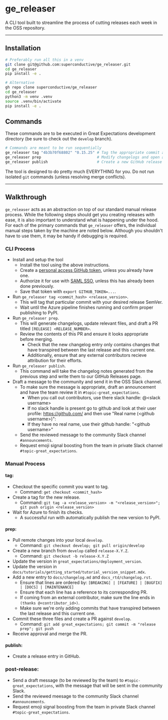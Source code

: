 # ge_releaser

A CLI tool built to streamline the process of cutting releases each week in the OSS repository.

---

## Installation
```bash
# Preferably run all this in a venv
git clone git@github.com:superconductive/ge_releaser.git
cd ge_releaser
pip install -e .
```

```bash
# Alternative
gh repo clone superconductive/ge_releaser
cd ge_releaser
python3 -m venv .venv
source .venv/bin/activate
pip install -e .
```

## Commands
These commands are to be executed in Great Expectations development directory (be sure to check out the `develop` branch).

```bash
# Commands are meant to be run sequentially
ge_releaser tag "4b3b70f68802" "0.15.25" # Tag the appropriate commit and trigger the build process
ge_releaser prep                         # Modify changelogs and open a PR.
ge_releaser publish                      # Create a new GitHub release page
```

The tool is designed to do pretty much EVERYTHING for you. Do not run isolated `git` commands (unless resolving merge conflicts).

---

## Walkthrough

`ge_releaser` acts as an abstraction on top of our standard manual release process. While the following steps should get you creating releases with ease, it is also important to understand what is happening under the hood. For each of the primary commands that `ge_releaser` offers, the individual manual steps taken by the machine are noted below. Although you shouldn't have to use them, it may be handy if debugging is required.

### CLI Process
- Install and setup the tool
  - Install the tool using the above instructions.
  - Create a [personal access GitHub token](https://docs.github.com/en/authentication/keeping-your-account-and-data-secure/creating-a-personal-access-token), unless you already have one.
  - Authorize it for use with [SAML SSO](https://docs.github.com/en/enterprise-cloud@latest/authentication/authenticating-with-saml-single-sign-on/authorizing-a-personal-access-token-for-use-with-saml-single-sign-on), unless this has already been done previously.
  - Save that token with `export GITHUB_TOKEN=...`.
- Run `ge_releaser tag <commit_hash> <release_version>`.
  - This will tag that particular commit with your desired release SemVer.
  - Wait until the Azure pipeline finishes running and confirm proper publishing to PyPI.
- Run `ge_releaser prep`.
  - This will generate changelogs, update relevant files, and draft a PR titled `[RELEASE] <RELEASE_NUMBER>`.
  - Review the contents of this PR and ensure it looks appropriate before merging.
    - Check that the new changelog entry only contains changes that have transpired between the last release and this current one.
    - Additionally, ensure that any external contributors recieve attribution for their efforts.
- Run `ge_releaser publish`.
  - This command will take the changelog notes generated from the previous step and write them to our GitHub Releases page.
- Draft a message to the community and send it in the OSS Slack channel.
  - To make sure the message is appropriate, draft an announcement and have the team review it in `#topic-great_expectations`.
    - When you call out contributors, use there slack handle: @\<slack username\>
    - If no slack handle is present go to github and look at their user profile: https://github.com/<username> and then use "Real name (\<github username\>)":
    - If they have no real name, use their github handle: "\<github username\>"
  - Send the reviewed message to the community Slack channel `#announcements`.
  - Request emoji signal boosting from the team in private Slack channel `#topic-great_expectations`.

### Manual Process

#### tag:
- Checkout the specific commit you want to tag.
  - Command: `get checkout <commit_hash>`
- Create a tag for the new release.
  - Command: `git tag -a <release_version> -m "<release_version>"; git push origin <release_version>`
- Wait for Azure to finish its checks.
  - A successful run with automatically publish the new version to PyPI.

#### prep:
- Pull remote changes into your local `develop`.
  - Command: `git checkout develop; git pull origin/develop`
- Create a new branch from `develop` called `release-X.Y.Z`.
  - Command: `git checkout -b release-X.Y.Z`
- Update the version in `great_expectations/deployment_version`.
- Update the version in `docs/tutorials/getting_started/tutorial_version_snippet.mdx`.
- Add a new entry to `docs/changelog.md` and `docs_rtd/changelog.rst`.
  - Ensure that lines are ordered by: `[BREAKING] | [FEATURE] | [BUGFIX] | [DOCS] | [MAINTENANCE]`
  - Ensure that each line has a reference to its corresponding PR.
  - If coming from an external contributor, make sure the line ends in `(thanks @<contributor_id>)`.
  - Make sure we're only adding commits that have transpired between the last release and this current one.
- Commit these three files and create a PR against `develop`.
  - Command: `git add great_expectations; git commit -m "release prep"; git push`
- Receive approval and merge the PR.

#### publish:
- Create a release entry in GitHub.

### post-release:
- Send a draft message (to be reviewed by the team) to `#topic-great_expectations`, with the message that will be sent in the community Slack.
- Send the reviewed meesage to the community Slack channel `#announcements`.
- Request emoji signal boosting from the team in private Slack channel `#topic-great_expectations`.
